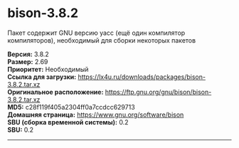# bison-3.8.2

Пакет содержит GNU версию yacc (ещё один компилятор компиляторов), необходимый для сборки некоторых пакетов

**Версия:** 3.8.2
<br />
**Размер:** 2.69
<br />
**Приоритет:** Необходимый
<br />
**Ссылка для загрузки:** https://lx4u.ru/downloads/packages/bison-3.8.2.tar.xz
<br />
**Оригинальное расположение:** https://ftp.gnu.org/gnu/bison/bison-3.8.2.tar.xz
<br />
**MD5:** c28f119f405a2304ff0a7ccdcc629713
<br />
**Домашняя страница:** https://www.gnu.org/software/bison
        <br />**SBU (сборка временной системы):** 0.2
<br />
**SBU:** 0.2
***
            